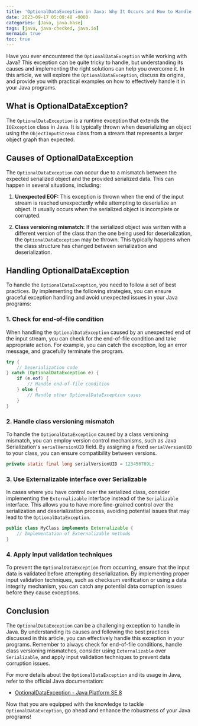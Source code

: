 ```yaml
---
title: 'OptionalDataException in Java: Why It Occurs and How to Handle It'
date: 2023-09-17 05:00:48 -0000
categories: [Java, java.base]
tags: [java, java-checked, java.io]
mermaid: true
toc: true
---
```



Have you ever encountered the `OptionalDataException` while working with Java? This exception can be quite tricky to handle, but understanding its causes and implementing the right solutions can help you overcome it. In this article, we will explore the `OptionalDataException`, discuss its origins, and provide you with practical examples on how to effectively handle it in your Java programs.

## What is OptionalDataException?

The `OptionalDataException` is a runtime exception that extends the `IOException` class in Java. It is typically thrown when deserializing an object using the `ObjectInputStream` class from a stream that represents a larger object graph than expected. 

## Causes of OptionalDataException

The `OptionalDataException` can occur due to a mismatch between the expected serialized object and the provided serialized data. This can happen in several situations, including:

1. **Unexpected EOF:** This exception is thrown when the end of the input stream is reached unexpectedly while attempting to deserialize an object. It usually occurs when the serialized object is incomplete or corrupted.

2. **Class versioning mismatch:** If the serialized object was written with a different version of the class than the one being used for deserialization, the `OptionalDataException` may be thrown. This typically happens when the class structure has changed between serialization and deserialization.

## Handling OptionalDataException

To handle the `OptionalDataException`, you need to follow a set of best practices. By implementing the following strategies, you can ensure graceful exception handling and avoid unexpected issues in your Java programs:

### 1. Check for end-of-file condition

When handling the `OptionalDataException` caused by an unexpected end of the input stream, you can check for the end-of-file condition and take appropriate action. For example, you can catch the exception, log an error message, and gracefully terminate the program.

```java
try {
    // Deserialization code
} catch (OptionalDataException e) {
    if (e.eof) {
        // Handle end-of-file condition
    } else {
        // Handle other OptionalDataException cases
    }
}
```

### 2. Handle class versioning mismatch

To handle the `OptionalDataException` caused by a class versioning mismatch, you can employ version control mechanisms, such as Java Serialization's `serialVersionUID` field. By assigning a fixed `serialVersionUID` to your class, you can ensure compatibility between versions.

```java
private static final long serialVersionUID = 123456789L;
```

### 3. Use Externalizable interface over Serializable

In cases where you have control over the serialized class, consider implementing the `Externalizable` interface instead of the `Serializable` interface. This allows you to have more fine-grained control over the serialization and deserialization process, avoiding potential issues that may lead to the `OptionalDataException`.

```java
public class MyClass implements Externalizable {
    // Implementation of Externalizable methods
}
```

### 4. Apply input validation techniques

To prevent the `OptionalDataException` from occurring, ensure that the input data is validated before attempting deserialization. By implementing proper input validation techniques, such as checksum verification or using a data integrity mechanism, you can catch any potential data corruption issues before they cause exceptions.

## Conclusion

The `OptionalDataException` can be a challenging exception to handle in Java. By understanding its causes and following the best practices discussed in this article, you can effectively handle this exception in your programs. Remember to always check for end-of-file conditions, handle class versioning mismatches, consider using `Externalizable` over `Serializable`, and apply input validation techniques to prevent data corruption issues.

For more details about the `OptionalDataException` and its usage in Java, refer to the official Java documentation: 

- [OptionalDataException - Java Platform SE 8](https://docs.oracle.com/javase/8/docs/api/java/io/OptionalDataException.html)

Now that you are equipped with the knowledge to tackle `OptionalDataException`, go ahead and enhance the robustness of your Java programs!
